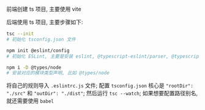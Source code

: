 前端创建 ts 项目, 主要使用 vite

后端使用 ts 项目, 主要步骤如下:

```bash
tsc --init
# 初始化 tsconfig.json 文件

npm init @eslint/config
# 初始化 ESLint, 主要是安装 eslint, @typescript-eslint/parser, @typescript-eslint/eslint-plugin

npm i -D @types/node
# 安装对应的模块类型声明, 比如 @types/node
```

将自己的规则导入 `.eslintrc.js` 文件;
配置 `tsconfig.json` 核心是 `"rootDir": "./src"` 和 `"outDir": "./dist"`;
然后运行 `tsc --watch`;
如果想要配置路径别名, 就还需要使用 `babel`

